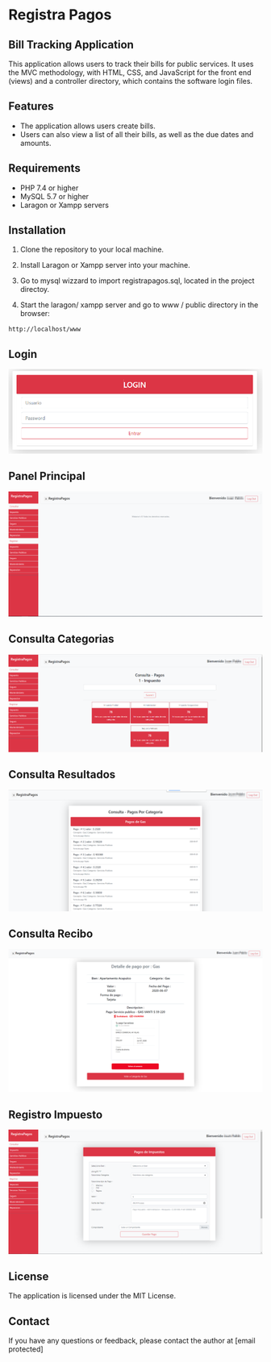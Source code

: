 # Registra Pagos 
## Bill Tracking Application

This application allows users to track their bills for public services. It uses the MVC methodology, with HTML, CSS, and JavaScript for the front end (views) and a controller directory, which contains the software login files.

## Features

-   The application allows users create bills.
-   Users can also view a list of all their bills, as well as the due dates and amounts.

## Requirements

-   PHP 7.4 or higher
-   MySQL 5.7 or higher
-   Laragon or Xampp servers

## Installation

1.  Clone the repository to your local machine.
2.  Install Laragon or Xampp server into your machine.



3. Go to mysql wizzard to import registrapagos.sql, located in the project directoy.
4.  Start the laragon/ xampp server and go to www / public directory in the browser:

```
http://localhost/www
```
## Login
![Login](https://github.com/ciscojuan/registraPagos/blob/master/static/img/login.png?raw=true)

## Panel Principal
![panel Principal](https://github.com/ciscojuan/registraPagos/blob/master/static/img/dasboar.png?raw=true)
## Consulta Categorias
![Consulta categorias](https://github.com/ciscojuan/registraPagos/blob/master/static/img/dasboar2.png?raw=true)
## Consulta Resultados

![enter image description here](https://github.com/ciscojuan/registraPagos/blob/master/static/img/cosulta.png?raw=true)
## Consulta Recibo
![consulta recibo](https://github.com/ciscojuan/registraPagos/blob/master/static/img/cosulta2.png?raw=true)

## Registro Impuesto

![registroImpuesto](https://github.com/ciscojuan/registraPagos/blob/master/static/img/registroImpuesto.png?raw=true)

## License

The application is licensed under the MIT License.

## Contact

If you have any questions or feedback, please contact the author at [email protected]
